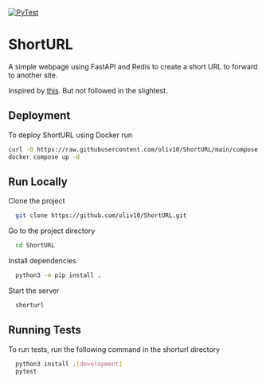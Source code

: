 [![PyTest](https://github.com/oliv10/ShortURL/actions/workflows/pytest.yml/badge.svg?branch=main)](https://github.com/oliv10/ShortURL/actions/workflows/pytest.yml)

# ShortURL

A simple webpage using FastAPI and Redis to create a short URL to forward to another site.

Inspired by [this](https://realpython.com/build-a-python-url-shortener-with-fastapi/). But not followed in the slightest.

## Deployment

To deploy ShortURL using Docker run

```bash
curl -O https://raw.githubusercontent.com/oliv10/ShortURL/main/compose.yml
docker compose up -d
```


## Run Locally

Clone the project

```bash
  git clone https://github.com/oliv10/ShortURL.git
```

Go to the project directory

```bash
  cd ShortURL
```

Install dependencies

```bash
  python3 -m pip install .
```

Start the server

```bash
  shorturl
```


## Running Tests

To run tests, run the following command in the shorturl directory

```bash
  python3 install .[development]
  pytest
```

